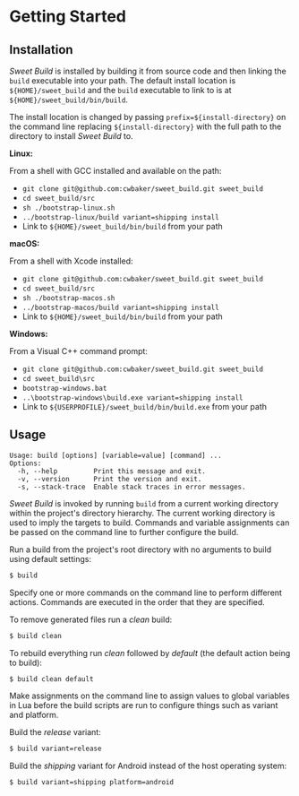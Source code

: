 
# Getting Started

## Installation

*Sweet Build* is installed by building it from source code and then linking the `build` executable into your path.  The default install location is `${HOME}/sweet_build` and the `build` executable to link to is at `${HOME}/sweet_build/bin/build`.

The install location is changed by passing `prefix=${install-directory}` on the command line replacing `${install-directory}` with the full path to the directory to install *Sweet Build* to.

**Linux:**

From a shell with GCC installed and available on the path:

- `git clone git@github.com:cwbaker/sweet_build.git sweet_build`
- `cd sweet_build/src`
- `sh ./bootstrap-linux.sh`
- `../bootstrap-linux/build variant=shipping install`
- Link to `${HOME}/sweet_build/bin/build` from your path

**macOS:**

From a shell with Xcode installed:

- `git clone git@github.com:cwbaker/sweet_build.git sweet_build`
- `cd sweet_build/src`
- `sh ./bootstrap-macos.sh`
- `../bootstrap-macos/build variant=shipping install`
- Link to `${HOME}/sweet_build/bin/build` from your path

**Windows:**

From a Visual C++ command prompt:

- `git clone git@github.com:cwbaker/sweet_build.git sweet_build`
- `cd sweet_build\src`
- `bootstrap-windows.bat`
- `..\bootstrap-windows\build.exe variant=shipping install`
- Link to `${USERPROFILE}/sweet_build/bin/build.exe` from your path

## Usage

    Usage: build [options] [variable=value] [command] ...
    Options:
      -h, --help         Print this message and exit.
      -v, --version      Print the version and exit.
      -s, --stack-trace  Enable stack traces in error messages.

*Sweet Build* is invoked by running `build` from a current working directory within the project's directory hierarchy.  The current working directory is used to imply the targets to build.  Commands and variable assignments can be passed on the command line to further configure the build.

Run a build from the project's root directory with no arguments to build using default settings:

~~~bash
$ build
~~~

Specify one or more commands on the command line to perform different actions.  Commands are executed in the order that they are specified.

To remove generated files run a *clean* build:

~~~bash
$ build clean
~~~

To rebuild everything run *clean* followed by *default* (the default action being to build):

~~~bash
$ build clean default
~~~

Make assignments on the command line to assign values to global variables in Lua before the build scripts are run to configure things such as variant and platform.

Build the *release* variant:

~~~bash
$ build variant=release
~~~

Build the *shipping* variant for Android instead of the host operating system:

~~~bash
$ build variant=shipping platform=android
~~~
